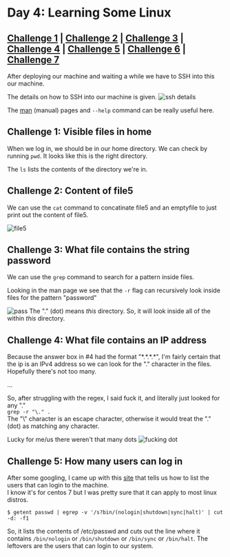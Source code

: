 # Day 4: Learning Some Linux

## [Challenge 1](#challenge-1-visible-files-in-home) | [Challenge 2](#challenge-2-content-of-file5) | [Challenge 3](#challenge-3-what-file-contains-the-string-password) | [Challenge 4](#challenge-4-what-file-contains-an-ip-address) | [Challenge 5](#challenge-5-how-many-users-can-log-in) | [Challenge 6](#challenge-6-what-file-contains-the-string-password) | [Challenge 7](#challenge-7-what-file-contains-the-string-password)

After deploying our machine and waiting a while
we have to SSH into this our machine.

The details on how to SSH into our machine is given.
![ssh details](https://i.imgur.com/KLFvgH1.png)

The [man](https://linux.die.net/man/) (manual) pages and `--help` command can be really useful here.

## Challenge 1: Visible files in home

When we log in, we should be in our home directory.
We can check by running `pwd`.
It looks like this is the right directory.

The `ls` lists the contents of the directory we're in.

## Challenge 2: Content of file5

We can use the `cat` command to concatinate file5 and an emptyfile to just print out the content of file5.

![file5](https://i.imgur.com/rdKgxx3.png)

## Challenge 3: What file contains the string password

We can use the `grep` command to search for a pattern inside files.

Looking in the man page we see that the `-r` flag can recursively look inside files for the pattern "password"

![pass](https://i.imgur.com/NyvHjts.png)
The "." (dot) means *this* directory. So, it will look inside all of the within *this* directory.

## Challenge 4: What file contains an IP address

Because the answer box in \#4 had the format "\*.\*.\*.*", I'm fairly certain that the ip is an IPv4 address so we can look for the "." character in the files. Hopefully there's not too many.

...

So, after struggling with the regex, I said fuck it, and literally just looked for any "."\
`grep -r "\." .`\
The "\\" character is an escape character, otherwise it would treat the "."(dot) as matching any character.

Lucky for me/us there weren't that many dots
![fucking dot](https://i.imgur.com/oYScdzy.png)

## Challenge 5: How many users can log in

After some googling, I came up with this [site](https://linuxhint.com/list_users_centos_7/) that tells us how to list the users that can login to the machine.\
I know it's for centos 7 but I was pretty sure that it can apply to most linux distros.

`$ getent passwd | egrep -v '/s?bin/(nologin|shutdown|sync|halt)' | cut -d: -f1`

So, it lists the contents of /etc/passwd and cuts out the line where it contains `/bin/nologin` or `/bin/shutdown` or `/bin/sync` or `/bin/halt`. The leftovers are the users that can login to our system.
